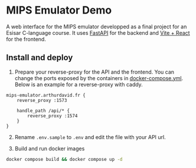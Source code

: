 # MIPS Emulator Demo
A web interface for the MIPS emulator developped as a final project for an Esisar C-language course. It uses [FastAPI](https://fastapi.tiangolo.com/) for the backend and [Vite + React](https://vite.dev/) for the frontend.

## Install and deploy

1. Prepare your reverse-proxy for the API and the frontend. You can change the ports exposed by the containers in [docker-compose.yml](./docker-compose.yml). Below is an example for a reverse-proxy with caddy.
```Caddyfile
mips-emulator.arthurdavid.fr {
	reverse_proxy :1573
	
	handle_path /api/* {
		reverse_proxy :1574
	}
}
```
2. Rename `.env.sample` to `.env` and edit the file with your API url.

3. Build and run docker images
```bash
docker compose build && docker compose up -d
```
